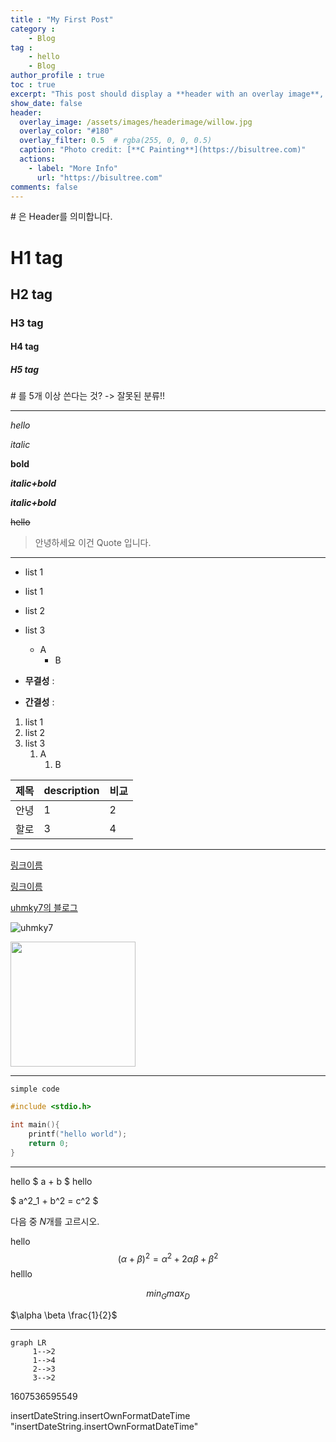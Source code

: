 ```yaml
---
title : "My First Post"
category :
    - Blog
tag :
    - hello
    - Blog
author_profile : true    
toc : true
excerpt: "This post should display a **header with an overlay image**, if the theme supports it."
show_date: false
header:
  overlay_image: /assets/images/headerimage/willow.jpg
  overlay_color: "#180"
  overlay_filter: 0.5  # rgba(255, 0, 0, 0.5)
  caption: "Photo credit: [**C Painting**](https://bisultree.com)"
  actions:
    - label: "More Info"
      url: "https://bisultree.com"
comments: false
---
```



\# 은 Header를 의미합니다.

# H1 tag

## H2 tag

### H3 tag

#### H4 tag

##### H5 tag

\# 를 5개 이상 쓴다는 것? -> 잘못된 분류!!

---

*hello*

_italic_

**bold**

***italic+bold***

**_italic+bold_**


~~hello~~

> 안녕하세요 이건 Quote 입니다.

---

- list 1
* list 1
- list 2
- list 3
  - A
    - B

- **무결성** :
- **간결성** :

1. list 1
3. list 2
3. list 3
   1. A
      1. B

|제목|description|비교|
|-|-|-|
|안녕|1|2|
|할로|3|4|


---

[링크이름](naver.com)

<a href="naver.com">링크이름</a>


[uhmky7의 블로그](uhmky7.github.io)

![uhmky7](https://avatars0.githubusercontent.com/u/75195103?s=400&u=93c1372b7675114b12e9ed477a6cb374efcc8444&v=4)


<img src="https://avatars0.githubusercontent.com/u/75195103?s=400&u=93c1372b7675114b12e9ed477a6cb374efcc8444&v=4" width=200>

---

`simple code`

``` cpp
#include <stdio.h>

int main(){
    printf("hello world");
    return 0;
}
```

---

hello $ a + b $ hello

$ a^2_1 + b^2 = c^2 $

다음 중 $N$개를 고르시오.

hello$$ (\alpha + \beta)^2 = \alpha^2 + 2 \alpha \beta + \beta^2 $$helllo

$$min_G max_D$$

$\alpha \beta \frac{1}{2}$

---

```mermaid
graph LR
     1-->2
     1-->4
     2-->3
     3-->2
```


1607536595549


insertDateString.insertOwnFormatDateTime
"insertDateString.insertOwnFormatDateTime"
